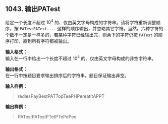 ﻿## 1043. 输出PATest
给定一个长度不超过 $10^4$ 的、仅由英文字母构成的字符串。请将字符重新调整顺序，按 `PATestPATest....` 这样的顺序输出，并忽略其它字符。当然，六种字符的个数不一定是一样多的，若某种字符已经输出完，则余下的字符仍按 `PATest` 的顺序打印，直到所有字符都被输出。

**输入格式：**  
输入在一行中给出一个长度不超过 $10^4$ 的、仅由英文字母构成的非空字符串。

**输出格式：**  
在一行中按题目要求输出排序后的字符串。题目保证输出非空。

**输入样例：**
>redlesPayBestPATTopTeePHPereatitAPPT  

**输出样例：**
>PATestPATestPTetPTePePee  